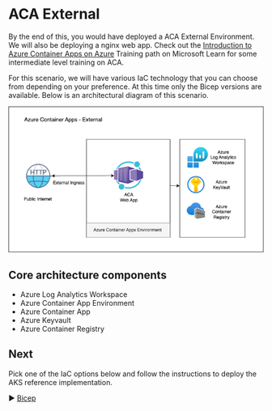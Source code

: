 # ACA External

By the end of this, you would have deployed a ACA External Environment. We will also be deploying a nginx web app. Check out the [Introduction to Azure Container Apps on Azure](https://learn.microsoft.com/en-us/azure/container-apps/) Training path on Microsoft Learn  for some intermediate level training on ACA.

For this scenario, we will have various IaC technology that you can choose from depending on your preference. At this time only the Bicep versions are available. Below is an architectural diagram of this scenario.

![Architectural diagram for the ACA External scenario.](./media/aca-external.png)

## Core architecture components
* Azure Log Analytics Workspace
* Azure Container App Environment
* Azure Container App
* Azure Keyvault
* Azure Container Registry

## Next
Pick one of the IaC options below and follow the instructions to deploy the AKS reference implementation.

:arrow_forward: [Bicep](./bicep)
